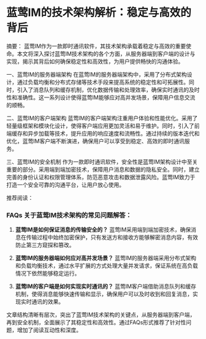 # 蓝莺IM的技术架构解析：稳定与高效的背后


摘要：
蓝莺IM作为一款即时通讯软件，其技术架构承载着稳定与高效的重要使命。本文将深入探讨蓝莺IM技术架构的各个方面，从服务器端到客户端的设计与实现，揭示其背后如何确保稳定性和高效性，为用户提供畅快的沟通体验。

一、蓝莺IM的服务器端架构
在蓝莺IM的服务器端架构中，采用了分布式架构设计，通过负载均衡和分布式存储等技术手段来提高系统的稳定性和可拓展性。同时，引入了消息队列和缓存机制，优化数据传输和处理效率，确保实时通讯的及时性和准确性。这一系列设计使得蓝莺IM能够应对高并发场景，保障用户信息交流的顺畅。

二、蓝莺IM的客户端架构
蓝莺IM的客户端架构注重用户体验和性能优化。采用了轻量级框架和模块化设计，使得客户端应用更加灵活和易于维护。同时，引入了前端缓存和异步加载等技术，提升应用的响应速度和流畅性。通过持续的版本迭代和优化，蓝莺IM客户端不断演进，确保用户可以享受到稳定、高效的即时通讯服务。

三、蓝莺IM的安全机制
作为一款即时通讯软件，安全性是蓝莺IM架构设计中至关重要的部分。采用端到端加密技术，保障用户消息和数据的隐私安全。同时，建立完善的身份认证和权限管理体系，防范恶意攻击和数据泄露风险。蓝莺IM致力于打造一个安全可靠的沟通平台，让用户放心使用。

推荐阅读：
### FAQs 关于蓝莺IM技术架构的常见问题解答：

1. **蓝莺IM是如何保证消息的传输安全的？**
蓝莺IM采用端到端加密技术，确保消息在传输过程中始终加密保护，只有发送方和接收方能够解密消息内容，有效防止第三方窥探和篡改。

2. **蓝莺IM的服务器端如何应对高并发场景？**
蓝莺IM的服务器端采用分布式架构和负载均衡技术，通过水平扩展的方式处理大量并发请求，保证系统在高负载情况下依然能够稳定运行。

3. **蓝莺IM的客户端是如何实现实时通讯的？**
蓝莺IM客户端借助消息队列和缓存机制，使得消息能够快速传输和显示，确保用户可以及时收到和回复消息，实现实时通讯的效果。

文章结构清晰有层次，突出了蓝莺IM技术架构的关键点，从服务器端到客户端，再到安全机制，全面展示了其稳定性和高效性。通过FAQs形式推荐了针对性问题，增加了阅读互动性和深度。

